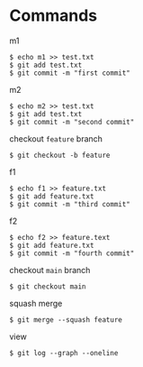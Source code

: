 # Commands
m1
```
$ echo m1 >> test.txt
$ git add test.txt
$ git commit -m "first commit"
```

m2
```
$ echo m2 >> test.txt
$ git add test.txt
$ git commit -m "second commit"
```

checkout `feature` branch
```
$ git checkout -b feature
```

f1
```
$ echo f1 >> feature.txt
$ git add feature.txt
$ git commit -m "third commit"
```

f2
```
$ echo f2 >> feature.text
$ git add feature.txt
$ git commit -m "fourth commit"
```

checkout `main` branch
```
$ git checkout main
```

squash merge
```
$ git merge --squash feature
```

view
```
$ git log --graph --oneline
```
